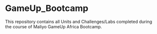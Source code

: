 # GameUp_Bootcamp
This repository contains all Units and Challenges/Labs completed during the course of Maliyo GameUp Africa Bootcamp. 
